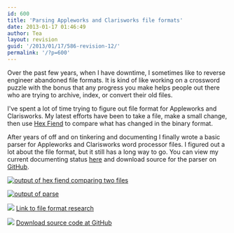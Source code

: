 ```yaml
---
id: 600
title: 'Parsing Appleworks and Clarisworks file formats'
date: 2013-01-17 01:46:49
author: Tea
layout: revision
guid: '/2013/01/17/586-revision-12/'
permalink: '/?p=600'
---
```


Over the past few years, when I have downtime, I sometimes like to reverse engineer abandoned file formats. It is kind of like working on a crossword puzzle with the bonus that any progress you make helps people out there who are trying to archive, index, or convert their old files.

I've spent a lot of time trying to figure out file format for Appleworks and Clarisworks. My latest efforts have been to take a file, make a small change, then use [Hex Fiend](http://ridiculousfish.com/hexfiend/) to compare what has changed in the binary format.

After years of off and on tinkering and documenting I finally wrote a basic parser for Appleworks and Clarisworks word processor files. I figured out a lot about the file format, but it still has a long way to go. You can view my current documenting status [here](http://wiki.terrencecurran.com/x/index.php/AppleWorks_/_ClarisWorks) and download source for the parser on [GitHub](https://github.com/teacurran/appleworks-parser).

[![output of hex fiend comparing two files](/blog/wp-content/uploads/2013/01/hexfiend-286x300.png)](/blog/wp-content/uploads/2013/01/hexfiend.png)

[![output of parse](/blog/wp-content/uploads/2013/01/parse_output-300x273.png)](/blog/wp-content/uploads/2013/01/parse_output.png)

[![](/img/famfamicons/icons/link.png)](http://wiki.terrencecurran.com/x/index.php/AppleWorks_/_ClarisWorks) [Link to file format research](http://wiki.terrencecurran.com/x/index.php/AppleWorks_/_ClarisWorks)

[![](/img/famfamicons/icons/page_white_put.png)](https://github.com/teacurran/appleworks-parser) [Download source code at GitHub](https://github.com/teacurran/appleworks-parser)